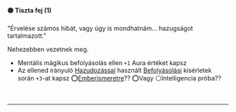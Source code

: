 #### 🟣 Tiszta fej (1)

"Érvelése számos hibát, vagy úgy is mondhatnám... hazugságot tartalmazott."

Nehezebben vezetnek meg.

- Mentális mágikus befolyásolás ellen `+1` Aura értéket kapsz
- Az ellened irányuló [Hazudozással](../hatterek.szabad/hazudozas.md) használt [Befolyásolási](../kepzettsegek/befolyasolas.md) kísérletek során `+3`-at kapsz ⭕[Emberismeretre](../kepzettsegek/emberismeret.md)?? ⭕Vagy ⚪Intelligencia próba??

<br />

---
